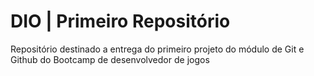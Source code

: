 # DIO | Primeiro Repositório

Repositório destinado a entrega do primeiro projeto do módulo de Git e Github do Bootcamp de desenvolvedor de jogos
